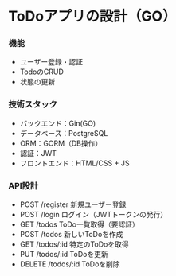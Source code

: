 # ToDoアプリの設計（GO）

### 機能
- ユーザー登録・認証
- TodoのCRUD
- 状態の更新

### 技術スタック
- バックエンド：Gin(GO)
- データベース：PostgreSQL
- ORM：GORM（DB操作）
- 認証：JWT
- フロントエンド：HTML/CSS + JS

### API設計
- POST /register 新規ユーザー登録
- POST /login ログイン（JWTトークンの発行）
- GET /todos ToDo一覧取得（要認証）
- POST /todos 新しいToDoを作成
- GET /todos/:id 特定のToDoを取得
- PUT /todos/:id ToDoを更新
- DELETE /todos/:id ToDoを削除
